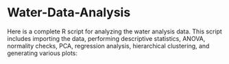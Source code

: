 # Water-Data-Analysis
Here is a complete R script for analyzing the water analysis data. This script includes importing the data, performing descriptive statistics, ANOVA, normality checks, PCA, regression analysis, hierarchical clustering, and generating various plots:
